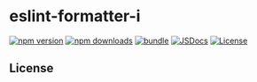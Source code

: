 # eslint-formatter-i

[![npm version][npm-version-src]][npm-version-href]
[![npm downloads][npm-downloads-src]][npm-downloads-href]
[![bundle][bundle-src]][bundle-href]
[![JSDocs][jsdocs-src]][jsdocs-href]
[![License][license-src]][license-href]

## License

<!-- Badges -->

[npm-version-src]: https://img.shields.io/npm/v/eslint-formatter-i?style=flat&colorA=080f12&colorB=1fa669
[npm-version-href]: https://npmjs.com/package/eslint-formatter-i
[npm-downloads-src]: https://img.shields.io/npm/dm/eslint-formatter-i?style=flat&colorA=080f12&colorB=1fa669
[npm-downloads-href]: https://npmjs.com/package/eslint-formatter-i
[bundle-src]: https://img.shields.io/bundlephobia/minzip/eslint-formatter-i?style=flat&colorA=080f12&colorB=1fa669&label=minzip
[bundle-href]: https://bundlephobia.com/result?p=eslint-formatter-i
[license-src]: https://img.shields.io/github/license/antfu/eslint-formatter-i.svg?style=flat&colorA=080f12&colorB=1fa669
[license-href]: https://github.com/antfu/eslint-formatter-i/blob/main/LICENSE
[jsdocs-src]: https://img.shields.io/badge/jsdocs-reference-080f12?style=flat&colorA=080f12&colorB=1fa669
[jsdocs-href]: https://www.jsdocs.io/package/eslint-formatter-i
